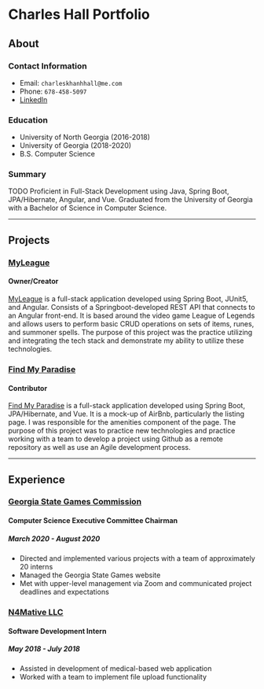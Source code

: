 # Charles Hall Portfolio

## About

### Contact Information
  * Email: `charleskhanhhall@me.com`
  * Phone: `678-458-5097`
  * [LinkedIn](https://www.linkedin.com/in/charles-h-b6581b168/)

### Education
  * University of North Georgia (2016-2018)
  * University of Georgia (2018-2020)
  * B.S. Computer Science

### Summary
TODO
Proficient in Full-Stack Development using Java, Spring Boot, JPA/Hibernate, Angular, and Vue. Graduated from the University of Georgia with a Bachelor of Science in Computer Science.

___

## Projects

### [MyLeague](https://github.com/charleshall1998/LeagueApplication)
#### Owner/Creator

[MyLeague](https://github.com/charleshall1998/LeagueApplication) is a full-stack application developed using Spring Boot, JUnit5, and Angular. Consists of a Springboot-developed REST API that connects to an Angular front-end. It is based around the video game League of Legends and allows users to perform basic CRUD operations on sets of items, runes, and summoner spells. The purpose of this project was the practice utilizing and integrating the tech stack and demonstrate my ability to utilize these technologies.

### [Find My Paradise](https://github.com/Smelser-Squad/FindMyParadise)
#### Contributor

[Find My Paradise](https://github.com/Smelser-Squad/FindMyParadise) is a full-stack application developed using Spring Boot, JPA/Hibernate, and Vue. It is a mock-up of AirBnb, particularly the listing page. I was responsible for the amenities component of the page. The purpose of this project was to practice new technologies and practice working with a team to develop a project using Github as a remote repository as well as use an Agile development process.

___

## Experience
### [Georgia State Games Commission](https://georgia.gov/organization/georgia-state-games-commission)
#### Computer Science Executive Committee Chairman
##### March 2020 - August 2020
  * Directed and implemented various projects with a team of approximately 20 interns
  * Managed the Georgia State Games website
  * Met with upper-level management via Zoom and communicated project deadlines and expectations

### [N4Mative LLC](https://www.n4mative.com)
#### Software Development Intern
##### May 2018 - July 2018
  * Assisted in development of medical-based web application
  * Worked with a team to implement file upload functionality



